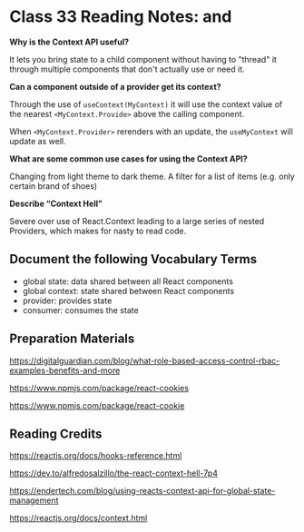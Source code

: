 # Class 33 Reading Notes: <Login /> and <Auth />

**Why is the Context API useful?**

It lets you bring state to a child component without having to "thread" it through multiple components that don't actually use or need it.

**Can a component outside of a provider get its context?**

Through the use of `useContext(MyContext)` it will use the context value of the nearest `<MyContext.Provide>` above the calling component.

When `<MyContext.Provider>` rerenders with an update, the `useMyContext` will update as well.

**What are some common use cases for using the Context API?**

Changing from light theme to dark theme. A filter for a list of items (e.g. only certain brand of shoes)

**Describe “Context Hell”**

Severe over use of React.Context leading to a large series of nested Providers, which makes for nasty to read code.

## Document the following Vocabulary Terms

- global state: data shared between all React components
- global context: state shared between React components
- provider: provides state
- consumer: consumes the state

## Preparation Materials

https://digitalguardian.com/blog/what-role-based-access-control-rbac-examples-benefits-and-more

https://www.npmjs.com/package/react-cookies

https://www.npmjs.com/package/react-cookie

## Reading Credits

https://reactjs.org/docs/hooks-reference.html

https://dev.to/alfredosalzillo/the-react-context-hell-7p4

https://endertech.com/blog/using-reacts-context-api-for-global-state-management

https://reactjs.org/docs/context.html